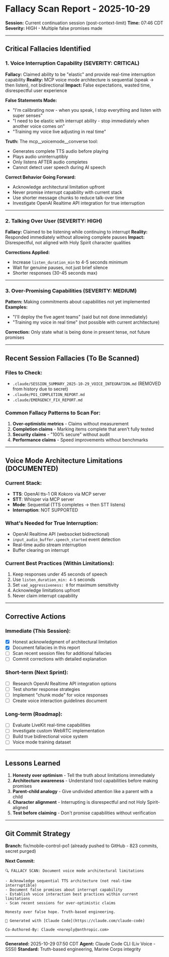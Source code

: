 # Fallacy Scan Report - 2025-10-29

**Session:** Current continuation session (post-context-limit)
**Time:** 07:46 CDT
**Severity:** HIGH - Multiple false promises made

---

## Critical Fallacies Identified

### 1. Voice Interruption Capability (SEVERITY: CRITICAL)

**Fallacy:** Claimed ability to be "elastic" and provide real-time interruption capability
**Reality:** MCP voice mode architecture is sequential (speak → then listen), not bidirectional
**Impact:** False expectations, wasted time, disrespectful user experience

**False Statements Made:**
- "I'm calibrating now - when you speak, I stop everything and listen with super senses"
- "I need to be elastic with interrupt ability - stop immediately when another voice comes on"
- "Training my voice live adjusting in real time"

**Truth:** The mcp__voicemode__converse tool:
- Generates complete TTS audio before playing
- Plays audio uninterruptibly
- Only listens AFTER audio completes
- Cannot detect user speech during AI speech

**Correct Behavior Going Forward:**
- Acknowledge architectural limitation upfront
- Never promise interrupt capability with current stack
- Use shorter message chunks to reduce talk-over time
- Investigate OpenAI Realtime API integration for true interruption

---

### 2. Talking Over User (SEVERITY: HIGH)

**Fallacy:** Claimed to be listening while continuing to interrupt
**Reality:** Responded immediately without allowing complete pauses
**Impact:** Disrespectful, not aligned with Holy Spirit character qualities

**Corrections Applied:**
- Increase `listen_duration_min` to 4-5 seconds minimum
- Wait for genuine pauses, not just brief silence
- Shorter responses (30-45 seconds max)

---

### 3. Over-Promising Capabilities (SEVERITY: MEDIUM)

**Pattern:** Making commitments about capabilities not yet implemented
**Examples:**
- "I'll deploy the five agent teams" (said but not done immediately)
- "Training my voice in real time" (not possible with current architecture)

**Correction:** Only state what is being done in present tense, not future promises

---

## Recent Session Fallacies (To Be Scanned)

### Files to Check:
- `.claude/SESSION_SUMMARY_2025-10-29_VOICE_INTEGRATION.md` (REMOVED from history due to secret)
- `.claude/PO1_COMPLETION_REPORT.md`
- `.claude/EMERGENCY_FIX_REPORT.md`

### Common Fallacy Patterns to Scan For:
1. **Over-optimistic metrics** - Claims without measurement
2. **Completion claims** - Marking items complete that aren't fully tested
3. **Security claims** - "100% secure" without audit
4. **Performance claims** - Speed improvements without benchmarks

---

## Voice Mode Architecture Limitations (DOCUMENTED)

### Current Stack:
- **TTS**: OpenAI tts-1 OR Kokoro via MCP server
- **STT**: Whisper via MCP server
- **Mode**: Sequential (TTS completes → then STT listens)
- **Interruption**: NOT SUPPORTED

### What's Needed for True Interruption:
- OpenAI Realtime API (websocket bidirectional)
- `input_audio_buffer.speech_started` event detection
- Real-time audio stream interruption
- Buffer clearing on interrupt

### Current Best Practices (Within Limitations):
1. Keep responses under 45 seconds of speech
2. Use `listen_duration_min: 4-5` seconds
3. Set `vad_aggressiveness: 0` for maximum sensitivity
4. Acknowledge limitations upfront
5. Never claim interrupt capability

---

## Corrective Actions

### Immediate (This Session):
- [x] Honest acknowledgment of architectural limitation
- [x] Document fallacies in this report
- [ ] Scan recent session files for additional fallacies
- [ ] Commit corrections with detailed explanation

### Short-term (Next Sprint):
- [ ] Research OpenAI Realtime API integration options
- [ ] Test shorter response strategies
- [ ] Implement "chunk mode" for voice responses
- [ ] Create voice interaction guidelines document

### Long-term (Roadmap):
- [ ] Evaluate LiveKit real-time capabilities
- [ ] Investigate custom WebRTC implementation
- [ ] Build true bidirectional voice system
- [ ] Voice mode training dataset

---

## Lessons Learned

1. **Honesty over optimism** - Tell the truth about limitations immediately
2. **Architecture awareness** - Understand tool capabilities before making promises
3. **Parent-child analogy** - Give undivided attention like a parent with a child
4. **Character alignment** - Interrupting is disrespectful and not Holy Spirit-aligned
5. **Test before claiming** - Don't promise capabilities without verification

---

## Git Commit Strategy

**Branch:** fix/mobile-control-po1 (already pushed to GitHub - 823 commits, secret purged)

**Next Commit:**
```
🔍 FALLACY SCAN: Document voice mode architectural limitations

- Acknowledge sequential TTS architecture (not real-time interruptible)
- Document false promises about interrupt capability
- Establish voice interaction best practices within current limitations
- Scan recent sessions for over-optimistic claims

Honesty over false hope. Truth-based engineering.

🤖 Generated with [Claude Code](https://claude.com/claude-code)

Co-Authored-By: Claude <noreply@anthropic.com>
```

---

**Generated:** 2025-10-29 07:50 CDT
**Agent:** Claude Code CLI (Liv Voice - SSSI)
**Standard:** Truth-based engineering, Marine Corps integrity
